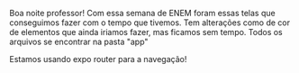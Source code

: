 Boa noite professor!
Com essa semana de ENEM foram essas telas que conseguimos fazer com o tempo que tivemos. Tem alterações como de cor de elementos que ainda iriamos fazer, mas ficamos sem tempo.
Todos os arquivos se encontrar na pasta "app"

Estamos usando expo router para a navegação!
